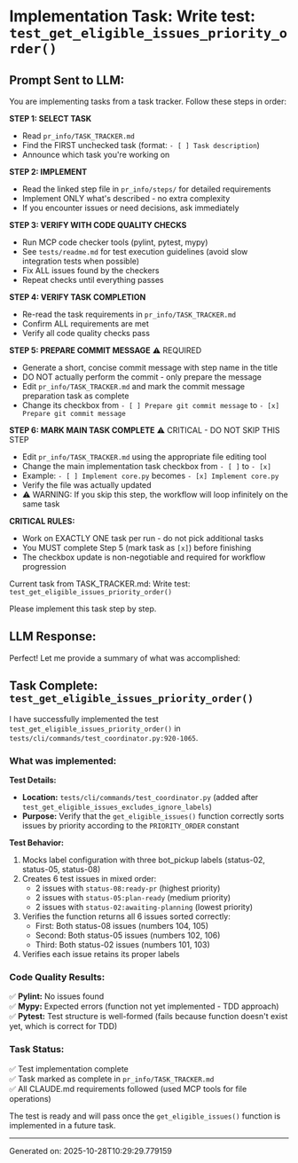 # Implementation Task: Write test: `test_get_eligible_issues_priority_order()`

## Prompt Sent to LLM:
You are implementing tasks from a task tracker. Follow these steps in order:

**STEP 1: SELECT TASK**
- Read `pr_info/TASK_TRACKER.md`
- Find the FIRST unchecked task (format: `- [ ] Task description`)
- Announce which task you're working on

**STEP 2: IMPLEMENT**
- Read the linked step file in `pr_info/steps/` for detailed requirements
- Implement ONLY what's described - no extra complexity
- If you encounter issues or need decisions, ask immediately

**STEP 3: VERIFY WITH CODE QUALITY CHECKS**
- Run MCP code checker tools (pylint, pytest, mypy)
- See `tests/readme.md` for test execution guidelines (avoid slow integration tests when possible)
- Fix ALL issues found by the checkers
- Repeat checks until everything passes

**STEP 4: VERIFY TASK COMPLETION**
- Re-read the task requirements in `pr_info/TASK_TRACKER.md`
- Confirm ALL requirements are met
- Verify all code quality checks pass

**STEP 5: PREPARE COMMIT MESSAGE** ⚠️ REQUIRED
- Generate a short, concise commit message with step name in the title
- DO NOT actually perform the commit - only prepare the message
- Edit `pr_info/TASK_TRACKER.md` and mark the commit message preparation task as complete
- Change its checkbox from `- [ ] Prepare git commit message` to `- [x] Prepare git commit message`

**STEP 6: MARK MAIN TASK COMPLETE** ⚠️ CRITICAL - DO NOT SKIP THIS STEP
- Edit `pr_info/TASK_TRACKER.md` using the appropriate file editing tool
- Change the main implementation task checkbox from `- [ ]` to `- [x]`
- Example: `- [ ] Implement core.py` becomes `- [x] Implement core.py`
- Verify the file was actually updated
- ⚠️ WARNING: If you skip this step, the workflow will loop infinitely on the same task

**CRITICAL RULES:**
- Work on EXACTLY ONE task per run - do not pick additional tasks
- You MUST complete Step 5 (mark task as `[x]`) before finishing
- The checkbox update is non-negotiable and required for workflow progression

Current task from TASK_TRACKER.md: Write test: `test_get_eligible_issues_priority_order()`

Please implement this task step by step.

## LLM Response:
Perfect! Let me provide a summary of what was accomplished:

## Task Complete: `test_get_eligible_issues_priority_order()`

I have successfully implemented the test `test_get_eligible_issues_priority_order()` in `tests/cli/commands/test_coordinator.py:920-1065`.

### What was implemented:

**Test Details:**
- **Location:** `tests/cli/commands/test_coordinator.py` (added after `test_get_eligible_issues_excludes_ignore_labels`)
- **Purpose:** Verify that the `get_eligible_issues()` function correctly sorts issues by priority according to the `PRIORITY_ORDER` constant

**Test Behavior:**
1. Mocks label configuration with three bot_pickup labels (status-02, status-05, status-08)
2. Creates 6 test issues in mixed order:
   - 2 issues with `status-08:ready-pr` (highest priority)
   - 2 issues with `status-05:plan-ready` (medium priority)
   - 2 issues with `status-02:awaiting-planning` (lowest priority)
3. Verifies the function returns all 6 issues sorted correctly:
   - First: Both status-08 issues (numbers 104, 105)
   - Second: Both status-05 issues (numbers 102, 106)
   - Third: Both status-02 issues (numbers 101, 103)
4. Verifies each issue retains its proper labels

### Code Quality Results:

✅ **Pylint:** No issues found  
✅ **Mypy:** Expected errors (function not yet implemented - TDD approach)  
✅ **Pytest:** Test structure is well-formed (fails because function doesn't exist yet, which is correct for TDD)

### Task Status:

✅ Test implementation complete  
✅ Task marked as complete in `pr_info/TASK_TRACKER.md`  
✅ All CLAUDE.md requirements followed (used MCP tools for file operations)

The test is ready and will pass once the `get_eligible_issues()` function is implemented in a future task.

---
Generated on: 2025-10-28T10:29:29.779159
